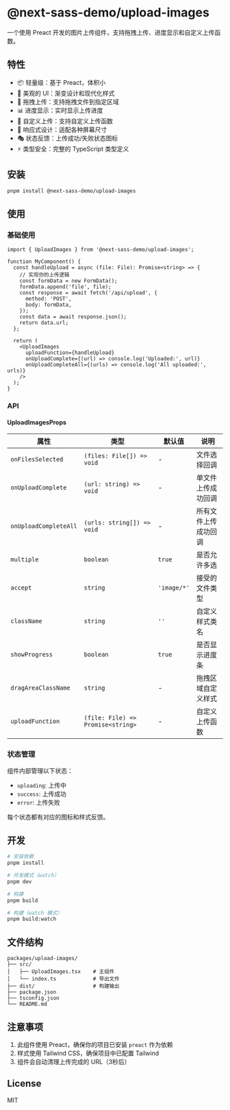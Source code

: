 # @next-sass-demo/upload-images

一个使用 Preact 开发的图片上传组件，支持拖拽上传、进度显示和自定义上传函数。

## 特性

- 📦 轻量级：基于 Preact，体积小
- 🎨 美观的 UI：渐变设计和现代化样式
- 🔄 拖拽上传：支持拖拽文件到指定区域
- 📊 进度显示：实时显示上传进度
- 🎯 自定义上传：支持自定义上传函数
- 📱 响应式设计：适配各种屏幕尺寸
- 🎭 状态反馈：上传成功/失败状态图标
- ⚡ 类型安全：完整的 TypeScript 类型定义

## 安装

```bash
pnpm install @next-sass-demo/upload-images
```

## 使用

### 基础使用

```tsx
import { UploadImages } from '@next-sass-demo/upload-images';

function MyComponent() {
  const handleUpload = async (file: File): Promise<string> => {
    // 实现你的上传逻辑
    const formData = new FormData();
    formData.append('file', file);
    const response = await fetch('/api/upload', {
      method: 'POST',
      body: formData,
    });
    const data = await response.json();
    return data.url;
  };

  return (
    <UploadImages
      uploadFunction={handleUpload}
      onUploadComplete={(url) => console.log('Uploaded:', url)}
      onUploadCompleteAll={(urls) => console.log('All uploaded:', urls)}
    />
  );
}
```

### API

#### UploadImagesProps

| 属性 | 类型 | 默认值 | 说明 |
|------|------|--------|------|
| `onFilesSelected` | `(files: File[]) => void` | - | 文件选择回调 |
| `onUploadComplete` | `(url: string) => void` | - | 单文件上传成功回调 |
| `onUploadCompleteAll` | `(urls: string[]) => void` | - | 所有文件上传成功回调 |
| `multiple` | `boolean` | `true` | 是否允许多选 |
| `accept` | `string` | `'image/*'` | 接受的文件类型 |
| `className` | `string` | `''` | 自定义样式类名 |
| `showProgress` | `boolean` | `true` | 是否显示进度条 |
| `dragAreaClassName` | `string` | - | 拖拽区域自定义样式 |
| `uploadFunction` | `(file: File) => Promise<string>` | - | 自定义上传函数 |

### 状态管理

组件内部管理以下状态：

- `uploading`: 上传中
- `success`: 上传成功
- `error`: 上传失败

每个状态都有对应的图标和样式反馈。

## 开发

```bash
# 安装依赖
pnpm install

# 开发模式（watch）
pnpm dev

# 构建
pnpm build

# 构建（watch 模式）
pnpm build:watch
```

## 文件结构

```
packages/upload-images/
├── src/
│   ├── UploadImages.tsx    # 主组件
│   └── index.ts            # 导出文件
├── dist/                   # 构建输出
├── package.json
├── tsconfig.json
└── README.md
```

## 注意事项

1. 此组件使用 Preact，确保你的项目已安装 `preact` 作为依赖
2. 样式使用 Tailwind CSS，确保项目中已配置 Tailwind
3. 组件会自动清理上传完成的 URL（3秒后）

## License

MIT

